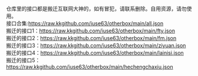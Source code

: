 仓库里的接口都是搬迁互联网大神的，如有冒犯，请联系删除。自用资源，请勿使用。<br>
接口合集:https://raw.kkgithub.com/iuse63/otherbox/main/all.json<br>
搬迁的接口1：https://raw.kkgithub.com/iuse63/otherbox/main/fty.json<br>
搬迁的接口2：https://raw.kkgithub.com/iuse63/otherbox/main/fm.json<br>
搬迁的接口3：https://raw.kkgithub.com/iuse63/otherbox/main/ziyuan.json<br>
搬迁的接口4：https://raw.kkgithub.com/iuse63/otherbox/main/lainisi.json<br>
搬迁的接口5：https://raw.kkgithub.com/iuse63/otherbox/main/hechengchaxiu.json<br>




